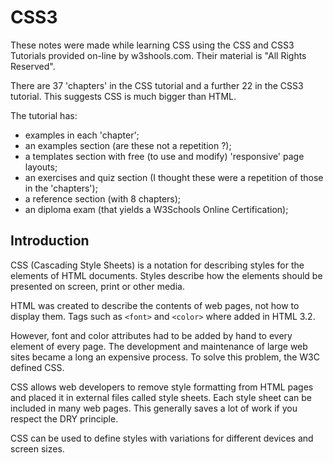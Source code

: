 <!DOCTYPE html>
<html>

<link rel="stylesheet" href="../styles/style-sheet.css" />

<body>

# CSS3

These notes were made while learning CSS using the CSS and CSS3 Tutorials provided on-line by w3shools.com.
Their material is "All Rights Reserved".

There are 37 'chapters' in the CSS tutorial and a further 22 in the CSS3 tutorial.
This suggests CSS is much bigger than HTML.

The tutorial has:

  * examples in each 'chapter';
  * an examples section (are these not a repetition ?);
  * a templates section with free (to use and modify) 'responsive' page layouts;
  * an exercises and quiz section (I thought these were a repetition of those in the 'chapters');
  * a reference section (with 8 chapters);
  * an diploma exam (that yields a W3Schools Online Certification);

## Introduction

CSS (Cascading Style Sheets) is a notation for describing styles for the elements of HTML documents.
Styles describe how the elements should be presented on screen, print or other media.

HTML was created to describe the contents of web pages, not how to display them.
Tags such as `<font>` and `<color>` where added in HTML 3.2.

However, font and color attributes had to be added by hand to every element of every page.
The development and maintenance of large web sites became a long an expensive process.
To solve this problem, the W3C defined CSS.

CSS allows web developers to remove style formatting from HTML pages and placed it in external files called style sheets.
Each style sheet can be included in many web pages.
This generally saves a lot of work if you respect the DRY principle.

CSS can be used to define styles with variations for different devices and screen sizes.

</body>
</html>
